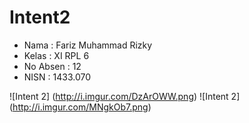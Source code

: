 # Intent2

* Nama : Fariz Muhammad Rizky
* Kelas : XI RPL 6
* No Absen : 12
* NISN : 1433.070

![Intent 2] (http://i.imgur.com/DzArOWW.png)
![Intent 2] (http://i.imgur.com/MNgkOb7.png)
